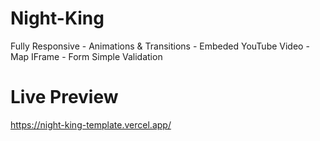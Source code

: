 # Night-King

Fully Responsive - Animations & Transitions - Embeded YouTube Video - Map IFrame - Form Simple Validation

# Live Preview

https://night-king-template.vercel.app/
